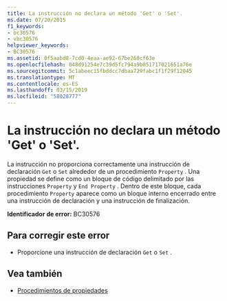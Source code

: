 ```yaml
---
title: La instrucción no declara un método 'Get' o 'Set'.
ms.date: 07/20/2015
f1_keywords:
- bc30576
- vbc30576
helpviewer_keywords:
- BC30576
ms.assetid: 0f5aabd8-7cd0-4eaa-ae92-67be260cf63e
ms.openlocfilehash: 848d91254e7c39d5fc794a9b051717021651a76e
ms.sourcegitcommit: 5c1abeec15fbddcc7dbaa729fabc1f1f29f12045
ms.translationtype: MT
ms.contentlocale: es-ES
ms.lasthandoff: 03/15/2019
ms.locfileid: "58028777"
---
```

# <a name="statement-does-not-declare-a-get-or-set-method"></a>La instrucción no declara un método 'Get' o 'Set'.
La instrucción no proporciona correctamente una instrucción de declaración `Get` o `Set` alrededor de un procedimiento `Property` . Una propiedad se define como un bloque de código delimitado por las instrucciones `Property` y `End Property` . Dentro de este bloque, cada procedimiento `Property` aparece como un bloque interno encerrado entre una instrucción de declaración y una instrucción de finalización.  
  
 **Identificador de error:** BC30576  
  
## <a name="to-correct-this-error"></a>Para corregir este error  
  
-   Proporcione una instrucción de declaración `Get` o `Set` .  
  
## <a name="see-also"></a>Vea también

- [Procedimientos de propiedades](../../visual-basic/programming-guide/language-features/procedures/property-procedures.md)
